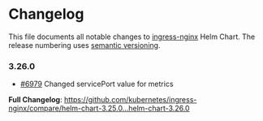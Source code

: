 <!-- SPDX-License-Identifier: Apache-2.0 -->

# Changelog

This file documents all notable changes to [ingress-nginx](https://github.com/kubernetes/ingress-nginx) Helm Chart. The release numbering uses [semantic versioning](http://semver.org).

### 3.26.0

* [#6979](https://github.com/kubernetes/ingress-nginx/pull/6979) Changed servicePort value for metrics

**Full Changelog**: https://github.com/kubernetes/ingress-nginx/compare/helm-chart-3.25.0...helm-chart-3.26.0
